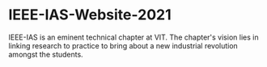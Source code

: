 # IEEE-IAS-Website-2021

IEEE-IAS is an eminent technical chapter at VIT. The chapter's vision lies in linking research to practice to bring about a new industrial revolution amongst the students.
